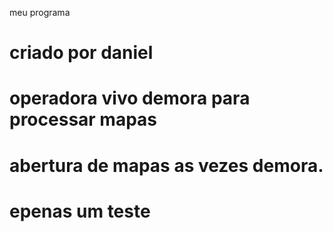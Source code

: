 meu programa
# criado por daniel
# operadora vivo demora para processar mapas
# abertura de mapas as vezes demora.
# epenas um teste
